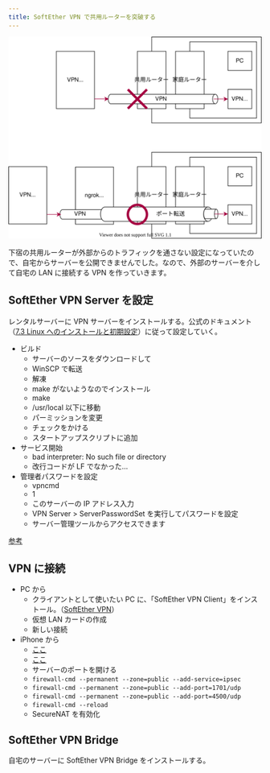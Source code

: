 ```yaml
---
title: SoftEther VPN で共用ルーターを突破する
---
```


![](./img/network.drawio.svg)

下宿の共用ルーターが外部からのトラフィックを通さない設定になっていたので、自宅からサーバーを公開できませんでした。なので、外部のサーバーを介して自宅の LAN に接続する VPN を作っていきます。

## SoftEther VPN Server を設定

レンタルサーバーに VPN サーバーをインストールする。公式のドキュメント（[7.3 Linux へのインストールと初期設定](https://ja.softether.org/4-docs/1-manual/7/7.3)）に従って設定していく。

- ビルド
  - サーバーのソースをダウンロードして
  - WinSCP で転送
  - 解凍
  - make がないようなのでインストール
  - make
  - /usr/local 以下に移動
  - パーミッションを変更
  - チェックをかける
  - スタートアップスクリプトに追加
- サービス開始
  - bad interpreter: No such file or directory
  - 改行コードが LF でなかった…
- 管理者パスワードを設定
  - vpncmd
  - 1
  - このサーバーの IP アドレス入力
  - VPN Server > ServerPasswordSet を実行してパスワードを設定
  - サーバー管理ツールからアクセスできます

[参考](https://www.linuxmania.jp/softether-vpn.html)

## VPN に接続

- PC から
  - クライアントとして使いたい PC に、「SoftEther VPN Client」をインストール。（[SoftEther VPN](https://ja.softether.org/5-download)）
  - 仮想 LAN カードの作成
  - 新しい接続
- iPhone から
  - [ここ](https://ja.softether.org/4-docs/2-howto/L2TP_IPsec_Setup_Guide/1)
  - [ここ](https://ja.softether.org/4-docs/2-howto/L2TP_IPsec_Setup_Guide/2)
  - サーバーのポートを開ける
  - `firewall-cmd --permanent --zone=public --add-service=ipsec`
  - `firewall-cmd --permanent --zone=public --add-port=1701/udp`
  - `firewall-cmd --permanent --zone=public --add-port=4500/udp`
  - `firewall-cmd --reload`
  - SecureNAT を有効化

## SoftEther VPN Bridge

自宅のサーバーに SoftEther VPN Bridge をインストールする。

[](https://ja.softether.org/4-docs/1-manual/A/10.B)
